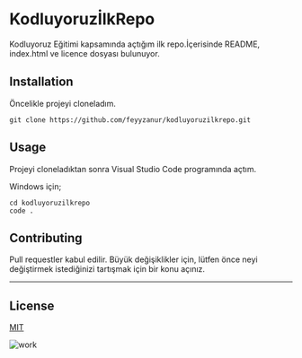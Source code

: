 # KodluyoruzİlkRepo
Kodluyoruz Eğitimi kapsamında açtığım ilk repo.İçerisinde README, index.html ve licence dosyası bulunuyor.

## Installation
Öncelikle projeyi cloneladım.

```
git clone https://github.com/feyyzanur/kodluyoruzilkrepo.git
```

## Usage
Projeyi cloneladıktan sonra Visual Studio Code programında açtım.

Windows için;
```
cd kodluyoruzilkrepo
code .
```


## Contributing
Pull requestler kabul edilir. Büyük değişiklikler için, lütfen önce neyi değiştirmek istediğinizi tartışmak için bir konu açınız.

-----------------------------------
## License
[MIT](https://github.com/feyyzanur/kodluyoruzilkrepo/blob/69942f8d08fa058799769fa80b6c65c4af9683cc/LICENSE)

![work](https://user-images.githubusercontent.com/112513981/187998666-f31b501a-85db-4ff4-9251-f10dfbe85122.PNG)
